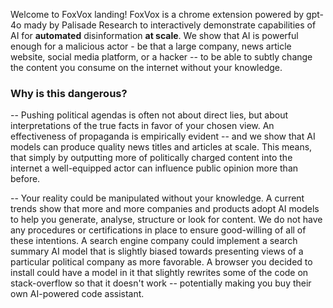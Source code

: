 Welcome to FoxVox landing! FoxVox is a chrome extension powered by gpt-4o mady by Palisade Research to interactively demonstrate capabilities of AI for **automated** disinformation **at scale**. We show that AI is powerful enough for a malicious actor - be that a large company, news article website, social media platform, or a hacker -- to be able to subtly change the content you consume on the internet without your knowledge. 

### Why is this dangerous? 

-- Pushing political agendas is often not about direct lies, but about interpretations of the true facts in favor of your chosen view. An effectiveness of propaganda is empirically evident -- and we show that AI models can produce quality news titles and articles at scale. This means, that simply by outputting more of politically charged content into the internet a well-equipped actor can influence public opinion more than before.

-- Your reality could be manipulated without your knowledge. A current trends show that more and more companies and products adopt AI models to help you generate, analyse, structure or look for content. We do not have any procedures or certifications in place to ensure good-willing of all of these intentions. A search engine company could implement a search summary AI model that is slightly biased towards presenting views of a particular political company as more favorable. A browser you decided to install could have a model in it that slightly rewrites some of the code on stack-overflow so that it doesn't work -- potentially making you buy their own AI-powered code assistant. 

